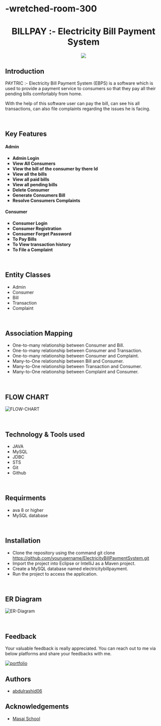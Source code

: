 # -wretched-room-300

<h1 align="center" >BILLPAY :- Electricity Bill Payment System</h1>
<div align="center"><img src="https://drive.google.com/file/d/1BEAu-snuPc6RUg45_hQO-cAEwicxc4Xe/view?usp=share_link"></div>


## Introduction

<p>PAYTRIC :- Electricity Bill Payment System (EBPS) is a software which is used to provide a payment service to consumers so that they pay all their pending bills comfortably from home.</p>
<p>With the help of this software user can pay the bill, can see his all transactions, can also file complaints regarding the issues he is facing.</p>
<br>

## Key Features

<h4>Admin<h4>
<ul type="square">
    <li>Admin Login</li>
    <li>View All Consumers</li>
    <li>View the bill of the consumer by there Id</li>
    <li>View all the bills</li>
    <li>View all paid bills</li>
    <li>View all pending bills</li>
    <li>Delete Consumer</li>
    <li>Generate Consumers Bill</li>
    <li>Resolve Consumers Complaints</li>
</ul>
<h4>Consumer<h4>
<ul type="square">
    <li>Consumer Login</li>
    <li>Consumer Registration</li>
    <li>Consumer Forget Password</li>
    <li>To Pay Bills</li>
    <li>To View transaction history</li>
    <li>To File a Complaint</li>
</ul>
    
<br>
  
  ## Entity Classes

- Admin
- Consumer
- Bill
- Transaction
- Complaint

<br>
  
  ## Association Mapping

- One-to-many relationship between Consumer and Bill.
- One-to-many relationship between Consumer and Transaction.
- One-to-many relationship between Consumer and Complaint.
- Many-to-One relationship between Bill and Consumer.
- Many-to-One relationship between Transaction and Consumer.
- Many-to-One relationship between Complaint and Consumer.

<br>

## FLOW CHART
    
![FLOW-CHART](https://user-images.githubusercontent.com/111189783/229370551-5766affc-e9be-4efa-a5f1-f0f4983c8d9a.png)

<br>
    
## Technology & Tools used

- JAVA
- MySQL
- JDBC
- STS
- Git
- Github

<br>
  
  ## Requirments

- ava 8 or higher
- MySQL database


<br>

## Installation

- Clone the repository using the command git clone https://github.com/yourusername/ElectricityBillPaymentSystem.git
- Import the project into Eclipse or IntelliJ as a Maven project.
- Create a MySQL database named electricitybillpayment.
- Run the project to access the application.


<br>

## ER Diagram
    
![ER-Diagram](https://user-images.githubusercontent.com/111189783/229363814-3af95128-cce3-40d5-a057-b9b3f6988bae.png)

<br>
        
## Feedback
Your valuable feedback is really appreciated. You can reach out to me via below platforms and share your feedbacks with me.

[![portfolio](https://img.shields.io/badge/my_portfolio-000?style=for-the-badge&logo=ko-fi&logoColor=white)](https://abdulrashid.github.io/)

<!-- [![linkedin](https://img.shields.io/badge/linkedin-0A66C2?style=for-the-badge&logo=linkedin&logoColor=white)](https://www.linkedin.com/in/clrsurya11/) -->

<!-- [![twitter](https://img.shields.io/badge/twitter-1DA1F2?style=for-the-badge&logo=twitter&logoColor=white)](https://twitter.com/clrsurya11) -->
    
    
## Authors

- [abdulrashid06](https://github.com/abdulrashid06)

## Acknowledgements

- [Masai School](https://www.masaischool.com/)
